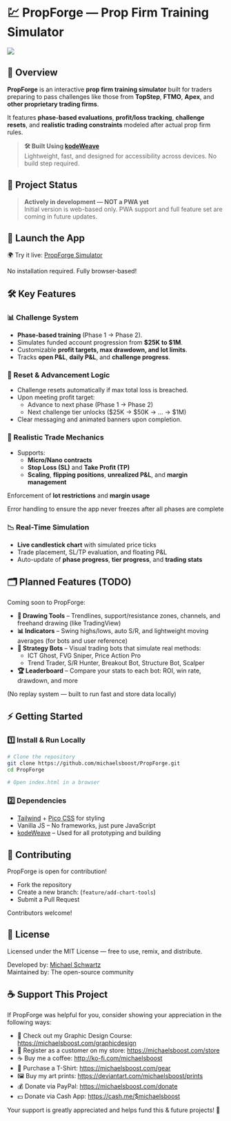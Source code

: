 💹 PropForge — Prop Firm Training Simulator
============================

![](https://raw.githubusercontent.com/michaelsboost/PropForge/main/imgs/screenshot.jpeg)

## 🌟 Overview
**PropForge** is an interactive **prop firm training simulator** built for traders preparing to pass challenges like those from **TopStep**, **FTMO**, **Apex**, and **other proprietary trading firms**.

It features **phase-based evaluations**, **profit/loss tracking**, **challenge resets**, and **realistic trading constraints** modeled after actual prop firm rules.

> **🛠️ Built Using [kodeWeave](https://michaelsboost.github.io/kodeWeave/)**  
> Lightweight, fast, and designed for accessibility across devices. No build step required.

## 🚨 Project Status
> **Actively in development — NOT a PWA yet**  
> Initial version is web-based only. PWA support and full feature set are coming in future updates.

## 🚀 Launch the App
🌍 Try it live: [PropForge Simulator](https://michaelsboost.github.io/PropForge/)

No installation required. Fully browser-based!

## 🛠️ Key Features  

### **📊 Challenge System**
- **Phase-based training** (Phase 1 → Phase 2).
- Simulates funded account progression from **$25K to $1M**.
- Customizable **profit targets, max drawdown, and lot limits**.
- Tracks **open P&L**, **daily P&L**, and **challenge progress**.

### **🔁 Reset & Advancement Logic**
- Challenge resets automatically if max total loss is breached.
- Upon meeting profit target:
  - Advance to next phase (Phase 1 → Phase 2)
  - Next challenge tier unlocks ($25K → $50K → … → $1M)
- Clear messaging and animated banners upon completion.

### **🧠 Realistic Trade Mechanics**
- Supports:
  - **Micro/Nano contracts**
  - **Stop Loss (SL)** and **Take Profit (TP)**
  - **Scaling**, **flipping positions**, **unrealized P&L**, and **margin management**

Enforcement of **lot restrictions** and **margin usage**

Error handling to ensure the app never freezes after all phases are complete

### **📉 Real-Time Simulation**
- **Live candlestick chart** with simulated price ticks
- Trade placement, SL/TP evaluation, and floating P&L
- Auto-update of **phase progress**, **tier progress**, and **trading stats**

## 🗂️ Planned Features (TODO)  
Coming soon to PropForge:

* **📐 Drawing Tools** – Trendlines, support/resistance zones, channels, and freehand drawing (like TradingView)
* **📊 Indicators** – Swing highs/lows, auto S/R, and lightweight moving averages (for bots and user reference)
* **🤖 Strategy Bots** – Visual trading bots that simulate real methods:
  - ICT Ghost, FVG Sniper, Price Action Pro
  - Trend Trader, S/R Hunter, Breakout Bot, Structure Bot, Scalper
* **🏆 Leaderboard** – Compare your stats to each bot: ROI, win rate, drawdown, and more

(No replay system — built to run fast and store data locally)

## ⚡ **Getting Started**
### **1️⃣ Install & Run Locally**
```sh
# Clone the repository
git clone https://github.com/michaelsboost/PropForge.git
cd PropForge

# Open index.html in a browser
```

### **2️⃣ Dependencies**
- [Tailwind](https://tailwindcss.com/) + [Pico CSS](https://picocss.com/) for styling
- Vanilla JS – No frameworks, just pure JavaScript
- [kodeWeave](https://michaelsboost.github.io/kodeWeave/) – Used for all prototyping and building

## 🧠 Contributing
PropForge is open for contribution!  

- Fork the repository
- Create a new branch: (`feature/add-chart-tools`)
- Submit a Pull Request

Contributors welcome!

## 📜 License
Licensed under the MIT License — free to use, remix, and distribute.

Developed by: [Michael Schwartz](https://michaelsboost.com/)  
Maintained by: The open-source community

## **☕ Support This Project**
If PropForge was helpful for you, consider showing your appreciation in the following ways:

- 🎨 Check out my Graphic Design Course: https://michaelsboost.com/graphicdesign  
- 🛒 Register as a customer on my store: https://michaelsboost.com/store  
- ☕ Buy me a coffee: http://ko-fi.com/michaelsboost  
- 👕 Purchase a T-Shirt: https://michaelsboost.com/gear  
- 🖼️ Buy my art prints: https://deviantart.com/michaelsboost/prints 
- 💰 Donate via PayPal: https://michaelsboost.com/donate 
- 💵 Donate via Cash App: https://cash.me/$michaelsboost  

Your support is greatly appreciated and helps fund this & future projects! 🚀